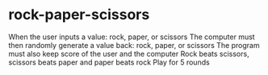 # rock-paper-scissors

When the user inputs a value: rock, paper, or scissors
The computer must then randomly generate a value back: rock, paper, or scissors
The program must also keep score of the user and the computer
Rock beats scissors, scissors beats paper and paper beats rock
Play for 5 rounds